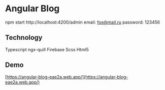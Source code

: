 # Angular Blog
npm start
http://localhost:4200/admin 
email: fox@mail.ru
password: 123456

## Technology
Typescript
ngx-quill
Firebase
Scss
Html5

## Demo
[https://angular-blog-eae2a.web.app/](https://angular-blog-eae2a.web.app/)





